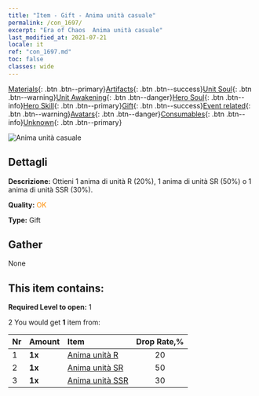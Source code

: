 ```yaml
---
title: "Item - Gift - Anima unità casuale"
permalink: /con_1697/
excerpt: "Era of Chaos  Anima unità casuale"
last_modified_at: 2021-07-21
locale: it
ref: "con_1697.md"
toc: false
classes: wide
---
```

 [Materials](/ItemsIT/){: .btn .btn--primary}[Artifacts](/ItemsIT/Artifacts/){: .btn .btn--success}[Unit Soul](/ItemsIT/UnitSoul/){: .btn .btn--warning}[Unit Awakening](/ItemsIT/UnitAwakening/){: .btn .btn--danger}[Hero Soul](/ItemsIT/HeroSoul/){: .btn .btn--info}[Hero Skill](/ItemsIT/HeroSkill/){: .btn .btn--primary}[Gift](/ItemsIT/Gift/){: .btn .btn--success}[Event related](/ItemsIT/Events/){: .btn .btn--warning}[Avatars](/ItemsIT/Avatars/){: .btn .btn--danger}[Consumables](/ItemsIT/Consumables/){: .btn .btn--info}[Unknown](/ItemsIT/Unknown/){: .btn .btn--primary}

 ![Anima unità casuale](/images/t/i_10019.png)

## Dettagli
 **Descrizione:** Ottieni 1 anima di unità R (20%), 1 anima di unità SR (50%) o 1 anima di unità SSR (30%).

 **Quality:** <span style="color: #FF8C00">OK</span>

 **Type:** Gift

## Gather

  None

## This item contains:

 **Required Level to open:** 1

 2 You would get **1** item  from:

  | Nr | Amount |     Item    | Drop Rate,% |
  |:---|:-------|:------------|:---------:|
  | 1 |  **1x** | [Anima unità R](/ItemsIT/con_533/) | 20 | 
  | 2 |  **1x** | [Anima unità SR](/ItemsIT/con_534/) | 50 | 
  | 3 |  **1x** | [Anima unità SSR](/ItemsIT/con_535/) | 30 | 

